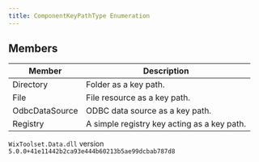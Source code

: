 ```yaml
---
title: ComponentKeyPathType Enumeration
---
```


## Members
| Member | Description |
| ------ | ----------- |
| Directory | Folder as a key path. |
| File | File resource as a key path. |
| OdbcDataSource | ODBC data source as a key path. |
| Registry | A simple registry key acting as a key path. |
`WixToolset.Data.dll` version `5.0.0+41e11442b2ca93e444b60213b5ae99dcbab787d8`
